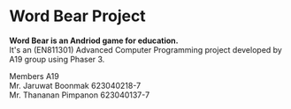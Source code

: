 # Word Bear Project
**Word Bear is an Andriod game for education.**<br>
It's an (EN811301) Advanced Computer Programming project developed by A19 group using Phaser 3.<br>

Members A19<br>
Mr. Jaruwat Boonmak 623040218-7 <br>
Mr. Thananan Pimpanon 623040137-7
